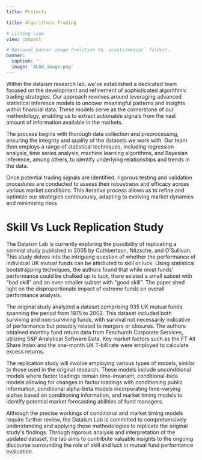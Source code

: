 ```yaml
---
title: Projects

title: Algorithmic Trading

# Listing view
view: compact

# Optional banner image (relative to `assets/media/` folder).
banner:
  caption: ''
  image: 'ALGO_image.png'
---
```


Within the dataism research lab, we've established a dedicated team focused on the development and refinement of sophisticated algorithmic trading strategies. Our approach revolves around leveraging advanced statistical inference models to uncover meaningful patterns and insights within financial data. These models serve as the cornerstone of our methodology, enabling us to extract actionable signals from the vast amount of information available in the markets. 

The process begins with thorough data collection and preprocessing, ensuring the integrity and quality of the datasets we work with. Our team then employs a range of statistical techniques, including regression analysis, time series analysis, machine learning algorithms, and Bayesian inference, among others, to identify underlying relationships and trends in the data. 

Once potential trading signals are identified, rigorous testing and validation procedures are conducted to assess their robustness and efficacy across various market conditions. This iterative process allows us to refine and optimize our strategies continuously, adapting to evolving market dynamics and minimizing risks

# Skill Vs Luck Replication Study


The Dataism Lab is currently exploring the possibility of replicating a seminal study published in 2005 by Cuthbertson, Nitzsche, and O’Sullivan. This study delves into the intriguing question of whether the performance of individual UK mutual funds can be attributed to skill or luck. Using statistical bootstrapping techniques, the authors found that while most funds' performance could be chalked up to luck, there existed a small subset with "bad skill" and an even smaller subset with "good skill". The paper shed light on the disproportionate impact of extreme funds on overall performance analysis.

The original study analyzed a dataset comprising 935 UK mutual funds spanning the period from 1975 to 2002. This dataset included both surviving and non-surviving funds, with survival not necessarily indicative of performance but possibly related to mergers or closures. The authors obtained monthly fund return data from Fenchurch Corporate Services, utilizing S&P Analytical Software Data. Key market factors such as the FT All Share Index and the one-month UK T-bill rate were employed to calculate excess returns.

The replication study will involve employing various types of models, similar to those used in the original research. These models include unconditional models where factor loadings remain time-invariant, conditional-beta models allowing for changes in factor loadings with conditioning public information, conditional alpha-beta models incorporating time-varying alphas based on conditioning information, and market timing models to identify potential market forecasting abilities of fund managers.

Although the precise workings of conditional and market timing models require further review, the Dataism Lab is committed to comprehensively understanding and applying these methodologies to replicate the original study's findings. Through rigorous analysis and interpretation of the updated dataset, the lab aims to contribute valuable insights to the ongoing discourse surrounding the role of skill and luck in mutual fund performance evaluation.

